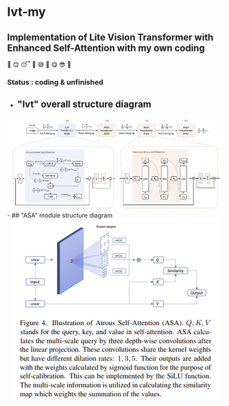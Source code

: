 # lvt-my
## Implementation of Lite Vision Transformer with Enhanced Self-Attention with my own coding
:imp: :blush:  :sleeping: :blue_heart: :sweat_smile: :blue_heart: :yum: :sunglasses: :imp:
###  Status : coding & unfinished
- ## "lvt" overall structure diagram
<div align=center>
<img src='./image/lvt.png'  />
</div>
- ## "ASA" module structure diagram
<div align=center>
<img src='./image/ASA_Module.png' />
</div>